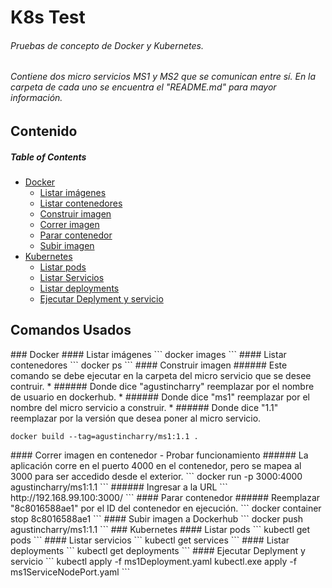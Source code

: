# K8s Test
###### Pruebas de concepto de Docker y Kubernetes.
###### Contiene dos micro servicios MS1 y MS2 que se comunican entre sí. En la carpeta de cada uno se encuentra el "README.md" para mayor información.
## Contenido


##### Table of Contents
* [Docker](#docker)
	* [Listar imágenes](#dockerImages)
	* [Listar contenedores](#dockerPs)
	* [Construir imagen](#dockerBuild)
	* [Correr imagen](#dockerRun)
	* [Parar contenedor](#dockerStop)
	* [Subir imagen](#dockerPush)
* [Kubernetes](#kubernetes)
	* [Listar pods](#k8sgetPods)
	* [Listar Servicios](#k8sgetServices)
	* [Listar deployments](#k8sgetDeploy)
	* [Ejecutar Deplyment y servicio](#k8sapply)


## Comandos Usados

<a name="docker"/>
### Docker

<a name="dockerImages"/>
#### Listar imágenes
```
docker images
```

<a name="dockerPs"/>
#### Listar contenedores
```
docker ps
```

<a name="dockerBuild"/>
#### Construir imagen
###### Este comando se debe ejecutar en la carpeta del micro servicio que se desee contruir.
* ###### Donde dice "agustincharry" reemplazar por el nombre de usuario en dockerhub.
* ###### Donde dice "ms1" reemplazar por el nombre del micro servicio a construir.
* ###### Donde dice "1.1" reemplazar por la versión que desea poner al micro servicio.

```
docker build --tag=agustincharry/ms1:1.1 .
```
<a name="dockerRun"/>
#### Correr imagen en contenedor - Probar funcionamiento
###### La aplicación corre en el puerto 4000 en el contenedor, pero se mapea al 3000 para ser accedido desde el exterior.
```
docker run -p 3000:4000 agustincharry/ms1:1.1
```
###### Ingresar a la URL
```
http://192.168.99.100:3000/
```
<a name="dockerStop"/>
#### Parar contenedor
###### Reemplazar "8c8016588ae1" por el ID del contenedor en ejecución.
```
docker container stop 8c8016588ae1
```
<a name="dockerPush"/>
#### Subir imagen a Dockerhub
```
docker push agustincharry/ms1:1.1
```



<a name="kubernetes"/>
### Kubernetes

<a name="k8sgetPods"/>
#### Listar pods
```
kubectl get pods
```

<a name="k8sgetServices"/>
#### Listar servicios
```
kubectl get services
```

<a name="k8sgetDeploy"/>
#### Listar deployments
```
kubectl get deployments
```

<a name="k8sapply"/>
#### Ejecutar Deplyment y servicio
```
kubectl apply -f ms1Deployment.yaml
kubectl.exe apply -f ms1ServiceNodePort.yaml
```